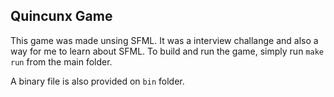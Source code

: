 ## Quincunx Game

This game was made unsing SFML. It was a interview challange and also a way for me to learn about SFML.
To build and run the game, simply run `make run` from the main folder.

A binary file is also provided on `bin` folder.